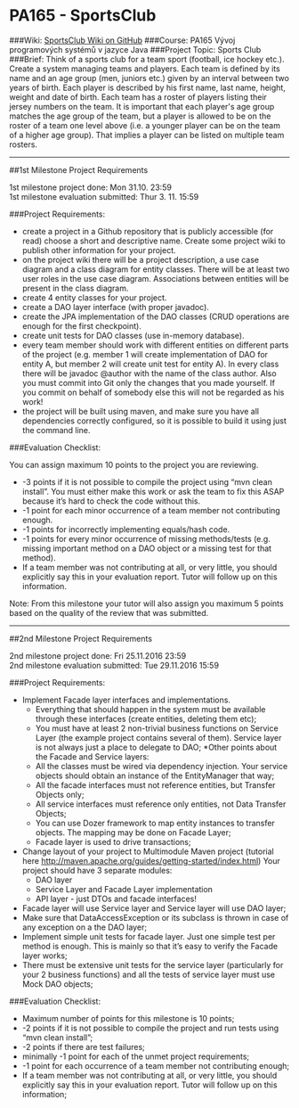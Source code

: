# PA165 - SportsClub

###Wiki:
[SportsClub Wiki on GitHub](../../wiki)
###Course: 
PA165 Vývoj programových systémů v jazyce Java
###Project Topic: 
Sports Club
###Brief:
Think of a sports club for a team sport (football, ice hockey etc.). 
Create a system managing teams and players. Each team is defined by its 
name and an age group (men, juniors etc.) given by an interval between 
two years of birth. Each player is described by his first name, last name, 
height, weight and date of birth. Each team has a roster of players listing 
their jersey numbers on the team. It is important that each player's age 
group matches the age group of the team, but a player is allowed to be on 
the roster of a team one level above (i.e. a younger player can be on the 
team of a higher age group). That implies a player can be listed on multiple team rosters.

--------------------------------

##1st Milestone Project Requirements

1st milestone project done: Mon 31.10. 23:59  
1st milestone evaluation submitted: Thur 3. 11. 15:59

###Project Requirements:

- create a project in a Github repository that is publicly accessible (for read) choose a short and descriptive name. Create some project wiki to publish other information for your project.
- on the project wiki there will be a project description, a use case diagram and a class diagram for entity classes. There will be at least two user roles in the use case diagram. Associations between entities will be present in the class diagram.
- create 4 entity classes for your project.
- create a DAO layer interface (with proper javadoc).
- create the JPA implementation of the DAO classes (CRUD operations are enough for the first checkpoint).
- create unit tests for DAO classes (use in-memory database).
- every team member should work with different entities on different parts of the project (e.g. member 1 will create implementation of DAO for entity A, but member 2 will create unit test for entity A). In every class there will  be javadoc @author with the name of the class author. Also you must commit into Git only the changes that you made yourself. If you commit on behalf of somebody else this will not be regarded as his work!
- the project will be built using maven, and make sure you have all dependencies correctly configured, so it is possible to build it using just the command line.

###Evaluation Checklist:

You can assign maximum 10 points to the project you are reviewing.
* -3 points if it is not possible to compile the project using “mvn clean install”. You must either make this work or ask the team to fix this ASAP because it’s hard to check the code without this.
* -1 point for each minor occurrence of a team member not contributing enough.
* -1 points for incorrectly implementing equals/hash code.
* -1 points for every minor occurrence of missing methods/tests (e.g. missing important method on a DAO object or a missing test for that method).
* If a team member was not contributing at all, or very little, you should explicitly say this in your evaluation report. Tutor will follow up on this information.

Note: 
From this milestone your tutor will also assign you maximum 5 points based on the quality of the review that was submitted.

-------------------
##2nd Milestone Project Requirements

2nd milestone project done: Fri 25.11.2016 23:59  
2nd milestone evaluation submitted: Tue 29.11.2016 15:59

###Project Requirements:

* Implement Facade layer interfaces and implementations.
    * Everything that should happen in the system must be available through these interfaces (create entities, deleting them etc);
    * You must have at least 2 non-trivial business functions on Service Layer (the example project contains several of them). Service layer is not always just a place to delegate to DAO;
*Other points about the Facade and Service layers:
    * All the classes must be wired via dependency injection. Your service objects should obtain an instance of the EntityManager that way;
    * All the facade interfaces must not reference entities, but Transfer Objects only;
    * All service interfaces must reference only entities, not Data Transfer Objects;
    * You can use Dozer framework to map entity instances to transfer objects. The mapping may be done on Facade Layer;
    * Facade layer is used to drive transactions;
* Change layout of your project to Multimodule Maven project (tutorial here http://maven.apache.org/guides/getting-started/index.html) Your project should have 3 separate modules:
    * DAO layer
    * Service Layer and Facade Layer implementation
    * API layer - just DTOs and facade interfaces!
* Facade layer will use Service layer and Service layer will use DAO layer;
* Make sure that DataAccessException or its subclass is thrown in case of any exception on a the DAO layer;
* Implement simple unit tests for facade layer. Just one simple test per method is enough. This is mainly so that it’s easy to verify the Facade layer works;
* There must be extensive unit tests for the service layer (particularly for your 2 business functions) and all the tests of service layer must use Mock DAO objects;

###Evaluation Checklist:

* Maximum number of points for this milestone is 10 points;
* -2 points if it is not possible to compile the project and run tests using “mvn clean install”;
* -2 points if there are test failures;
* minimally -1 point for each of the unmet project requirements;
* -1 point for each occurrence of a team member not contributing enough;
* If a team member was not contributing at all, or very little, you should explicitly say this in your evaluation report. Tutor will follow up on this information;
